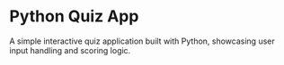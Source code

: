 # Python Quiz App
A simple interactive quiz application built with Python, showcasing user input handling and scoring logic.
